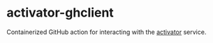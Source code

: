 # activator-ghclient
Containerized GitHub action for interacting with the [activator](https://github.com/jonathanalgar/activator) service.
